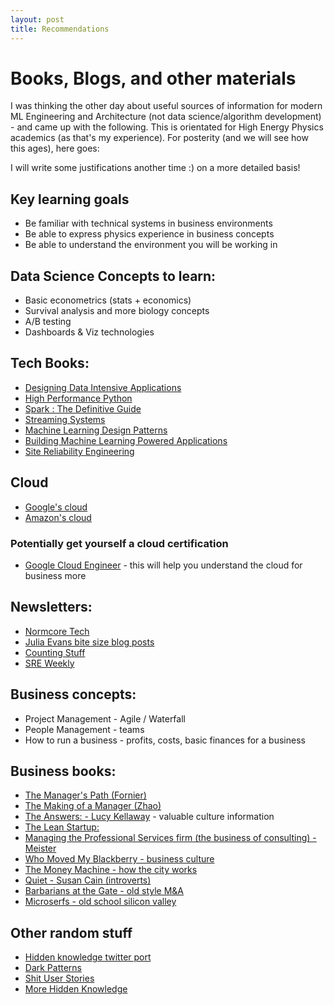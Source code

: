 ```yaml
---
layout: post
title: Recommendations
---
```


# Books, Blogs, and other materials

I was thinking the other day about useful sources of information for modern ML Engineering and Architecture (not data science/algorithm development) - and came up with the following. This is orientated for High Energy Physics academics (as that's my experience). For posterity (and we will see how this ages), here goes:

I will write some justifications another time :) on a more detailed basis! 

## Key learning goals
* Be familiar with technical systems in business environments
* Be able to express  physics experience in business concepts
* Be able to understand the environment you will be working in

## Data Science Concepts to learn:
* Basic econometrics (stats + economics) 
* Survival analysis and more biology concepts 
* A/B testing
* Dashboards & Viz technologies

## Tech Books:
* [Designing Data Intensive Applications](https://dataintensive.net/) 
* [High Performance Python](https://uk.bookshop.org/books/high-performance-python-practical-performant-programming-for-humans/9781492055020) 
* [Spark : The Definitive Guide](https://pages.databricks.com/definitive-guide-spark.html) 
* [Streaming Systems](http://streamingsystems.net/) 
* [Machine Learning Design Patterns](https://lakshmanok.medium.com/machine-learning-design-patterns-58e6ecb013d7)
* [Building Machine Learning Powered Applications](https://mlpowered.com/book/) 
* [Site Reliability Engineering](https://sre.google/books/)

## Cloud
* [Google's cloud](https://cloud.google.com/docs) 
* [Amazon's cloud](https://aws.amazon.com/getting-started/)

### Potentially get yourself a cloud certification
* [Google Cloud Engineer](https://cloud.google.com/certification/cloud-engineer) -  this will help you understand the cloud for business more

## Newsletters:
* [Normcore Tech](https://vicki.substack.com/)
* [Julia Evans bite size blog posts](https://jvns.ca/) 
* [Counting Stuff](https://counting.substack.com/) 
* [SRE Weekly](https://sreweekly.com/)

## Business concepts:
* Project Management - Agile / Waterfall
* People Management - teams
* How to run a business - profits, costs, basic finances for a business

## Business books:
* [The Manager's Path (Fornier)](https://bookshop.org/books/the-manager-s-path-a-guide-for-tech-leaders-navigating-growth-and-change/9781491973899) 
* [The Making of a Manager (Zhao)](https://www.juliezhuo.com/book/manager.html) 
* [The Answers:  - Lucy Kellaway](https://www.goodreads.com/book/show/2153304.The_Answers)  - valuable culture information
* [The Lean Startup:](http://theleanstartup.com/book)  	
* [Managing the Professional Services firm (the business of consulting) - Meister](https://davidmaister.com/books/mtpsf/) 
* [Who Moved My Blackberry - business culture](https://www.goodreads.com/book/show/954312.Who_Moved_My_Blackberry_)
* [The Money Machine - how the city works](https://www.penguin.co.uk/books/543/54319/the-money-machine/9780141980737.html)
* [Quiet - Susan Cain (introverts)](https://www.waterstones.com/book/quiet/susan-cain/9780141029191) 
* [Barbarians at the Gate - old style M&A](https://www.goodreads.com/book/show/781182.Barbarians_at_the_Gate)
* [Microserfs - old school silicon valley](https://en.wikipedia.org/wiki/Microserfs) 

## Other random stuff
* [Hidden knowledge twitter port](https://twitter.com/vboykis/status/1358126499489058819) 
* [Dark Patterns](https://twitter.com/darkpatterns) 
* [Shit User Stories](https://twitter.com/ShitUserStory) 
* [More Hidden Knowledge](https://twitter.com/CMastication/status/1385224775488901125)



